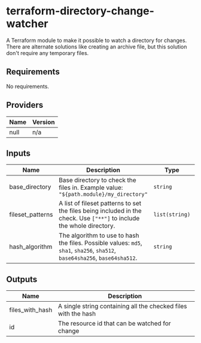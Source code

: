 # terraform-directory-change-watcher

A Terraform module to make it possible to watch a directory for changes.
There are alternate solutions like creating an archive file, but this solution don't require any temporary files.

<!-- BEGINNING OF PRE-COMMIT-TERRAFORM DOCS HOOK -->
## Requirements

No requirements.

## Providers

| Name | Version |
|------|---------|
| null | n/a |

## Inputs

| Name | Description | Type | Default | Required |
|------|-------------|------|---------|:--------:|
| base\_directory | Base directory to check the files in. Example value: `"${path.module}/my_directory"` | `string` | n/a | yes |
| fileset\_patterns | A list of fileset patterns to set the files being included in the check. Use `["**"]` to include the whole directory. | `list(string)` | <pre>[<br>  "**"<br>]</pre> | no |
| hash\_algorithm | The algorithm to use to hash the files. Possible values: `md5`, `sha1`, `sha256`, `sha512`, `base64sha256`, `base64sha512`. | `string` | `"md5"` | no |

## Outputs

| Name | Description |
|------|-------------|
| files\_with\_hash | A single string containing all the checked files with the hash |
| id | The resource id that can be watched for change |

<!-- END OF PRE-COMMIT-TERRAFORM DOCS HOOK -->
